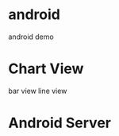 android
=======

android demo


Chart View
==========
bar view 
line view

Android Server
==============
